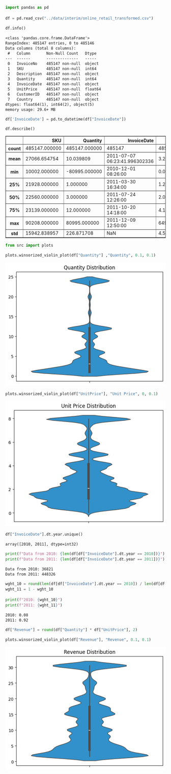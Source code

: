 ```python
import pandas as pd

df = pd.read_csv("../data/interim/online_retail_transformed.csv")
```


```python
df.info()
```

    <class 'pandas.core.frame.DataFrame'>
    RangeIndex: 485147 entries, 0 to 485146
    Data columns (total 8 columns):
     #   Column       Non-Null Count   Dtype  
    ---  ------       --------------   -----  
     0   InvoiceNo    485147 non-null  object 
     1   SKU          485147 non-null  int64  
     2   Description  485147 non-null  object 
     3   Quantity     485147 non-null  int64  
     4   InvoiceDate  485147 non-null  object 
     5   UnitPrice    485147 non-null  float64
     6   CustomerID   485147 non-null  object 
     7   Country      485147 non-null  object 
    dtypes: float64(1), int64(2), object(5)
    memory usage: 29.6+ MB
    


```python
df['InvoiceDate'] = pd.to_datetime(df["InvoiceDate"])
```


```python
df.describe()
```




<div>
<style scoped>
    .dataframe tbody tr th:only-of-type {
        vertical-align: middle;
    }

    .dataframe tbody tr th {
        vertical-align: top;
    }

    .dataframe thead th {
        text-align: right;
    }
</style>
<table border="1" class="dataframe">
  <thead>
    <tr style="text-align: right;">
      <th></th>
      <th>SKU</th>
      <th>Quantity</th>
      <th>InvoiceDate</th>
      <th>UnitPrice</th>
    </tr>
  </thead>
  <tbody>
    <tr>
      <th>count</th>
      <td>485147.000000</td>
      <td>485147.000000</td>
      <td>485147</td>
      <td>485147.000000</td>
    </tr>
    <tr>
      <th>mean</th>
      <td>27066.654754</td>
      <td>10.039809</td>
      <td>2011-07-07 06:23:41.996302336</td>
      <td>3.293898</td>
    </tr>
    <tr>
      <th>min</th>
      <td>10002.000000</td>
      <td>-80995.000000</td>
      <td>2010-12-01 08:26:00</td>
      <td>0.030000</td>
    </tr>
    <tr>
      <th>25%</th>
      <td>21928.000000</td>
      <td>1.000000</td>
      <td>2011-03-30 16:34:00</td>
      <td>1.250000</td>
    </tr>
    <tr>
      <th>50%</th>
      <td>22560.000000</td>
      <td>3.000000</td>
      <td>2011-07-24 12:26:00</td>
      <td>2.080000</td>
    </tr>
    <tr>
      <th>75%</th>
      <td>23139.000000</td>
      <td>12.000000</td>
      <td>2011-10-20 14:18:00</td>
      <td>4.130000</td>
    </tr>
    <tr>
      <th>max</th>
      <td>90208.000000</td>
      <td>80995.000000</td>
      <td>2011-12-09 12:50:00</td>
      <td>649.500000</td>
    </tr>
    <tr>
      <th>std</th>
      <td>15942.838957</td>
      <td>226.871708</td>
      <td>NaN</td>
      <td>4.573709</td>
    </tr>
  </tbody>
</table>
</div>




```python
from src import plots
```


```python
plots.winsorized_violin_plot(df["Quantity"] ,"Quantity", 0.1, 0.1)
```


    
![png](0.1-EDA-%26-visualizations_files/0.1-EDA-%26-visualizations_5_0.png)
    



```python
plots.winsorized_violin_plot(df["UnitPrice"], "Unit Price", 0, 0.1)
```


    
![png](0.1-EDA-%26-visualizations_files/0.1-EDA-%26-visualizations_6_0.png)
    



```python
df["InvoiceDate"].dt.year.unique()
```




    array([2010, 2011], dtype=int32)




```python
print(f"Data from 2010: {len(df[df["InvoiceDate"].dt.year == 2010])}")
print(f"Data from 2011: {len(df[df["InvoiceDate"].dt.year == 2011])}")
```

    Data from 2010: 36821
    Data from 2011: 448326
    


```python
wght_10 = round(len(df[df["InvoiceDate"].dt.year == 2010]) / len(df[df["InvoiceDate"].dt.year == 2011]), 2)
wght_11 = 1 - wght_10

print(f"2010: {wght_10}")
print(f"2011: {wght_11}")
```

    2010: 0.08
    2011: 0.92
    


```python
df["Revenue"] = round(df["Quantity"] * df["UnitPrice"], 2) 
```


```python
plots.winsorized_violin_plot(df["Revenue"], "Revenue", 0.1, 0.1)
```


    
![png](0.1-EDA-%26-visualizations_files/0.1-EDA-%26-visualizations_11_0.png)
    

